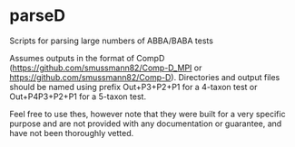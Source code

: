 # parseD
Scripts for parsing large numbers of ABBA/BABA tests

Assumes outputs in the format of CompD (https://github.com/smussmann82/Comp-D_MPI or https://github.com/smussmann82/Comp-D). Directories and output files should be named using prefix Out+P3+P2+P1 for a 4-taxon test or Out+P4P3+P2+P1 for a 5-taxon test. 

Feel free to use thes, however note that they were built for a very specific purpose and are not provided with any documentation or guarantee, and have not been thoroughly vetted. 
